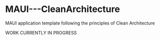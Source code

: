 # MAUI---CleanArchitecture
MAUI application template following the principles of Clean Architecture

WORK CURRENTLY IN PROGRESS

